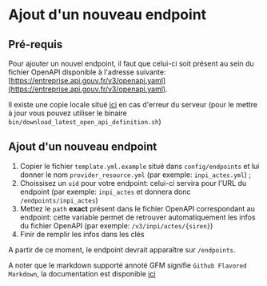 # Ajout d'un nouveau endpoint

## Pré-requis

Pour ajouter un nouvel endpoint, il faut que celui-ci soit présent au sein du
fichier OpenAPI disponible à l'adresse suivante:
[https://entreprise.api.gouv.fr/v3/openapi.yaml](https://entreprise.api.gouv.fr/v3/openapi.yaml).

Il existe une copie locale situé [ici](../config/api-entreprise-v3-openapi.yml)
en cas d'erreur du serveur (pour le mettre à jour vous pouvez utiliser le
binaire `bin/download_latest_open_api_definition.sh`)

## Ajout d'un nouveau endpoint

1. Copier le fichier `template.yml.example` situé dans `config/endpoints` et lui
   donner le nom `provider_resource.yml` (par exemple: `inpi_actes.yml`) ;
2. Choissisez un `uid` pour votre endpoint: celui-ci servira pour l'URL du
   endpoint (par exemple: `inpi_actes` et donnera donc `/endpoints/inpi_actes`)
3. Mettez le `path` **exact** présent dans le fichier OpenAPI correspondant au
   endpoint: cette variable permet de retrouver automatiquement les infos du
   fichier OpenAPI (par exemple: `/v3/inpi/actes/{siren}`)
4. Finir de remplir les infos dans les clés

A partir de ce moment, le endpoint devrait apparaître sur `/endpoints`.

A noter que le markdown supporté annoté GFM signifie `Github Flavored Markdown`,
la documentation est disponible [ici](https://github.github.com/gfm/)
